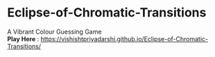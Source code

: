 # Eclipse-of-Chromatic-Transitions
A Vibrant Colour Guessing Game   
**Play Here** :  https://vishishtpriyadarshi.github.io/Eclipse-of-Chromatic-Transitions/

